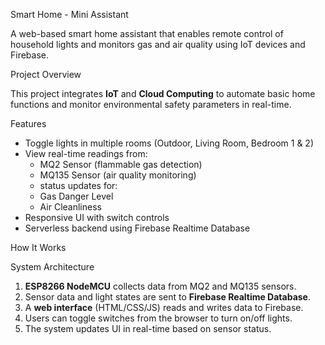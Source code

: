   Smart Home - Mini Assistant

A web-based smart home assistant that enables remote control of household lights and monitors gas and air quality using IoT devices and Firebase.

Project Overview

This project integrates **IoT** and **Cloud Computing** to automate basic home functions and monitor environmental safety parameters in real-time.

Features

- Toggle lights in multiple rooms (Outdoor, Living Room, Bedroom 1 & 2)
- View real-time readings from:
  - MQ2 Sensor (flammable gas detection)
  - MQ135 Sensor (air quality monitoring)
  - status updates for:
  - Gas Danger Level
  - Air Cleanliness
- Responsive UI with switch controls
- Serverless backend using Firebase Realtime Database


 How It Works

System Architecture

1. **ESP8266 NodeMCU** collects data from MQ2 and MQ135 sensors.
2. Sensor data and light states are sent to **Firebase Realtime Database**.
3. A **web interface** (HTML/CSS/JS) reads and writes data to Firebase.
4. Users can toggle switches from the browser to turn on/off lights.
5. The system updates UI in real-time based on sensor status.


